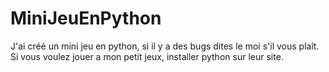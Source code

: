 # MiniJeuEnPython
J'ai créé un mini jeu en python, si il y a des bugs dites le moi s'il vous plaît.
Si vous voulez jouer a mon petit jeux, installer python sur leur site.

